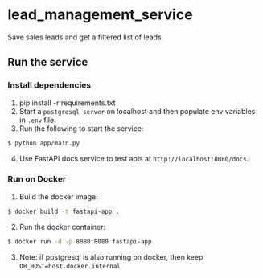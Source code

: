 # lead_management_service

Save sales leads and get a filtered list of leads

## Run the service

### Install dependencies

1. pip install -r requirements.txt
2. Start a `postgresql server` on localhost and then populate env variables in `.env` file.
3. Run the following to start the service:

```bash
$ python app/main.py
```

4. Use FastAPI docs service to test apis at `http://localhost:8080/docs`.

### Run on Docker

1. Build the docker image:

```bash
$ docker build -t fastapi-app .
```

2. Run the docker container:

```bash
$ docker run -d -p 8080:8080 fastapi-app
```

3. Note: if postgresql is also running on docker, then keep `DB_HOST=host.docker.internal`

